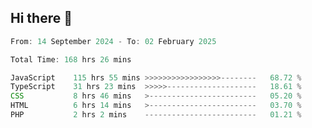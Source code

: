 ## Hi there 👋
<!--START_SECTION:Muni-->

```Javascript
From: 14 September 2024 - To: 02 February 2025

Total Time: 168 hrs 26 mins

JavaScript    115 hrs 55 mins >>>>>>>>>>>>>>>>>--------   68.72 %
TypeScript    31 hrs 23 mins  >>>>>--------------------   18.61 %
CSS           8 hrs 46 mins   >------------------------   05.20 %
HTML          6 hrs 14 mins   >------------------------   03.70 %
PHP           2 hrs 2 mins    -------------------------   01.21 %
```

<!--END_SECTION:Muni-->
